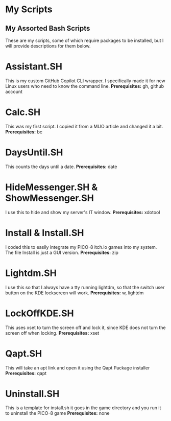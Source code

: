 # My Scripts
## My Assorted Bash Scripts

These are my scripts, some of which require packages to be installed, but I will provide descriptions for them below.

# Assistant.SH
This is my custom GitHub Copilot CLI wrapper. I specifically made it for new Linux users who need to know the command line.
**Prerequisites:** gh, github account

# Calc.SH
This was my first script. I copied it from a MUO article and changed it a bit.
**Prerequisites:** bc

# DaysUntil.SH
This counts the days until a date.
**Prerequisites:** date

# HideMessenger.SH & ShowMessenger.SH
I use this to hide and show my server's IT window.
**Prerequisites:** xdotool

# Install & Install.SH
I coded this to easily integrate my PICO-8 itch.io games into my system. The file Install is just a GUI version.
**Prerequisites:** zip

# Lightdm.SH
I use this so that I always have a tty running lightdm, so that the switch user button on the KDE lockscreen will work.
**Prerequisites:** w, lightdm

# LockOffKDE.SH
This uses xset to turn the screen off and lock it, since KDE does not turn the screen off when locking.
**Prerequisites:** xset

# Qapt.SH
This will take an apt link and open it using the Qapt Package installer
**Prerequisites:** qapt

# Uninstall.SH
This is a template for install.sh it goes in the game directory and you run it to uninstall the PICO-8 game
**Prerequisites:** none
